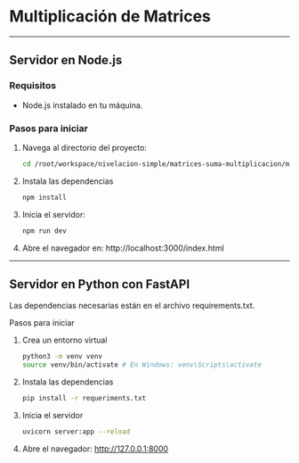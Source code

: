 # Multiplicación de Matrices

---

## Servidor en Node.js

### Requisitos
- Node.js instalado en tu máquina.

### Pasos para iniciar
1. Navega al directorio del proyecto:
   ```bash
   cd /root/workspace/nivelacion-simple/matrices-suma-multiplicacion/multiplicacion-js-python
   ```
2. Instala las dependencias
   ```bash
   npm install
   ```
3. Inicia el servidor:
   ```bash
   npm run dev
   ```
4. Abre el navegador en: http://localhost:3000/index.html

---
## Servidor en Python con FastAPI

Las dependencias necesarias están en el archivo requirements.txt.

Pasos para iniciar
1. Crea un entorno virtual
    ```bash
    python3 -m venv venv
    source venv/bin/activate # En Windows: venv\Scripts\activate
    ```
2. Instala las dependencias
    ```bash
    pip install -r requeriments.txt
    ```
3. Inicia el servidor
    ```bash
    uvicorn server:app --reload
    ```
4. Abre el navegador: http://127.0.0.1:8000
